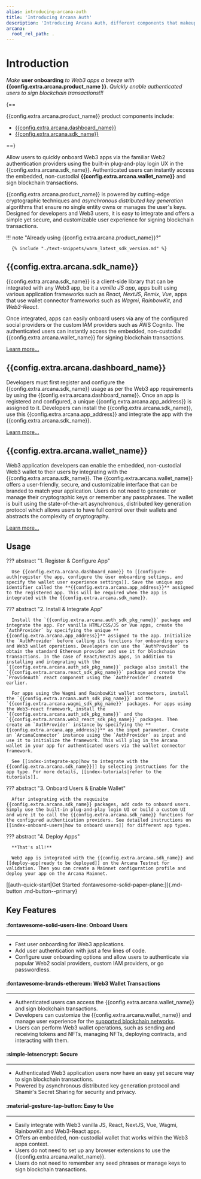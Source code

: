 ```yaml
---
alias: introducing-arcana-auth
title: 'Introducing Arcana Auth'
description: 'Introducing Arcana Auth, different components that makeup Arcana Auth, how to use it, Arcana Auth product features.'
arcana:
  root_rel_path: .
---
```


# Introduction

*Make* **user onboarding** *to Web3 apps a breeze with* **{{config.extra.arcana.product_name }}**. *Quickly enable authenticated users to sign blockchain transactions!!!*

{==

{{config.extra.arcana.product_name}} product components include: 

* [{{config.extra.arcana.dashboard_name}}](https://dashboard.arcana.network)
* [{{config.extra.arcana.sdk_name}}](https://www.npmjs.com/package/@arcana/auth)

==}

Allow users to quickly onboard Web3 apps via the familiar Web2 authentication providers using the built-in plug-and-play login UX in the {{config.extra.arcana.sdk_name}}. Authenticated users can instantly access the embedded, non-custodial **{{config.extra.arcana.wallet_name}}** and sign blockchain transactions. 

{{config.extra.arcana.product_name}} is powered by cutting-edge cryptographic techniques and _asynchronous distributed key generation_ algorithms that ensure no single entity owns or manages the user's keys. Designed for developers and Web3 users, it is easy to integrate and offers a simple yet secure, and customizable user experience for signing blockchain transactions. 

!!! note "Already using {{config.extra.arcana.product_name}}?"

      {% include "./text-snippets/warn_latest_sdk_version.md" %}

## {{config.extra.arcana.sdk_name}}


{{config.extra.arcana.sdk_name}} is a client-side library that can be integrated with any Web3 app, be it a _vanilla JS app_, apps built using various application frameworks such as _React, NextJS_, _Remix_, _Vue_, apps that use wallet connector frameworks such as _Wagmi_, _RainbowKit_, and _Web3-React_. 

Once integrated, apps can easily onboard users via any of the configured social providers or the custom lAM providers such as AWS Cognito. The authenticated users can instantly access the embedded, non-custodial {{config.extra.arcana.wallet_name}} for signing blockchain transactions. 
    
[Learn more...]({{page.meta.arcana.root_rel_path}}/concepts/authsdk.md)

## {{config.extra.arcana.dashboard_name}}

Developers must first register and configure the {{config.extra.arcana.sdk_name}} usage as per the Web3 app requirements by using the {{config.extra.arcana.dashboard_name}}. Once an app is registered and configured, a unique {{config.extra.arcana.app_address}} is assigned to it. Developers can install the {{config.extra.arcana.sdk_name}}, use this {{config.extra.arcana.app_address}} and integrate the app with the {{config.extra.arcana.sdk_name}}. 

[Learn more...]({{page.meta.arcana.root_rel_path}}/concepts/dashboard.md)

## {{config.extra.arcana.wallet_name}}

Web3 application developers can enable the embedded, non-custodial Web3 wallet to their users by integrating with the {{config.extra.arcana.sdk_name}}. The {{config.extra.arcana.wallet_name}} offers a user-friendly, secure, and customizable interface that can be branded to match your application. Users do not need to generate or manage their cryptographic keys or remember any passphrases. The wallet is built using the state-of-the-art asynchronous, distributed key generation protocol which allows users to have full control over their wallets and abstracts the complexity of cryptography. 
    
[Learn more...]({{page.meta.arcana.root_rel_path}}/concepts/anwallet/index.md)

## Usage

??? abstract "1. Register & Configure App"

      Use {{config.extra.arcana.dashboard_name}} to [[configure-auth|register the app, configure the user onboarding settings, and specify the wallet user experience settings]]. Save the unique app identifier called the **{{config.extra.arcana.app_address}}** assigned to the registered app. This will be required when the app is integrated with the {{config.extra.arcana.sdk_name}}.

??? abstract "2. Install & Integrate App"

      Install the `{{config.extra.arcana.auth_sdk_pkg_name}}` package and integrate the app. For vanilla HTML/CSS/JS or Vue apps, create the `AuthProvider` by specifying the unique **{{config.extra.arcana.app_address}}** assigned to the app. Initialize the `AuthProvider` before calling its functions for onboarding users and Web3 wallet operations. Developers can use the `AuthProvider` to obtain the standard Ethereum provider and use it for blockchain transactions. In the case of React/NextJS apps, in addition to installing and integrating with the `{{config.extra.arcana.auth_sdk_pkg_name}}` package also install the `{{config.extra.arcana.react_sdk_pkg_name}}` package and create the `ProvideAuth` react component using the `AuthProvider` created earlier. 
      
      For apps using the Wagmi and RainbowKit wallet connectors, install the `{{config.extra.arcana.auth_sdk_pkg_name}}` and the `{{config.extra.arcana.wagmi_sdk_pkg_name}}` packages. For apps using the Web3-react framework, install the `{{config.extra.arcana.auth_sdk_pkg_name}}` and the `{{config.extra.arcana.web3_react_sdk_pkg_name}}` packages. Then create an `AuthProvider` instance by specifying the **{{config.extra.arcana.app_address}}** as the input parameter. Create an `ArcanaConnector` instance using the `AuthProvider` as input and use it to initialize the framework. This will plug in the Arcana wallet in your app for authenticated users via the wallet connector framework.
        
      See [[index-integrate-app|how to integrate with the {{config.extra.arcana.sdk_name}}]] by selecting instructions for the app type. For more details, [[index-tutorials|refer to the tutorials]].

??? abstract "3. Onboard Users & Enable Wallet"

      After integrating with the requisite {{config.extra.arcana.sdk_name}} packages, add code to onboard users. Simply use the built-in plug-and-play login UI or build a custom UI and wire it to call the {{config.extra.arcana.sdk_name}} functions for the configured authentication providers. See detailed instructions on [[index-onboard-users|how to onboard users]] for different app types.

??? abstract "4. Deploy Apps"

      **That's all!**

      Web3 app is integrated with the {{config.extra.arcana.sdk_name}} and [[deploy-app|ready to be deployed]] on the Arcana Testnet for validation. Then you can create a Mainnet configuration profile and deploy your app on the Arcana Mainnet.

[[auth-quick-start|Get Started :fontawesome-solid-paper-plane:]]{.md-button .md-button--primary}

## Key Features

<div class="grid card_container" markdown>
  <div class="cards" markdown>
  <div class="card" markdown><h4><b>:fontawesome-solid-users-line: Onboard Users</b></h4><hr><p ><ul><li>Fast user onboarding for Web3 applications.</li><li>Add user authentication with just a few lines of code.</li><li>Configure user onboarding options and allow users to authenticate via popular Web2 social providers, custom IAM providers, or go passwordless.</li></ul></p></div>
  <div class="card" markdown><h4><b>:fontawesome-brands-ethereum: Web3 Wallet Transactions</b></h4><hr><p><ul><li>Authenticated users can access the {{config.extra.arcana.wallet_name}}  and sign blockchain transactions.</li><li>Developers can customize the {{config.extra.arcana.wallet_name}}  and manage user experience for the <a href="{{page.meta.arcana.root_rel_path}}/state_of_the_ntwk.html#supported-blockchains">supported blockchain networks</a>.</li><li>Users can perform Web3 wallet operations, such as sending and receiving tokens and NFTs, managing NFTs, deploying contracts, and interacting with them.</li></ul></p></div>
  <div class="card" markdown><h4><b>:simple-letsencrypt: Secure</b></h4><hr><p><ul><li>Authenticated Web3 application users now have an easy yet secure way to sign blockchain transactions.</li><li>Powered by asynchronous distributed key generation protocol and Shamir's Secret Sharing for security and privacy.</li></ul></p></div>
  <div class="card" markdown><h4><b>:material-gesture-tap-button: Easy to Use</b></h4><hr><p><ul><li>Easily integrate with Web3 vanilla JS, React, NextJS, Vue, Wagmi, RainbowKit and Web3-React apps.</li><li>Offers an embedded, non-custodial wallet that works within the Web3 apps context.</li><li>Users do not need to set up any browser extensions to use the {{config.extra.arcana.wallet_name}}.<li>Users do not need to remember any seed phrases or manage keys to sign blockchain transactions.</li></ul></p></div>
  </div>
</div>

<!--

[[auth-quick-start|Let's begin! ++enter++]]{ .md-button .md-button--primary}

Git: {{ git.short_commit}}

-->
